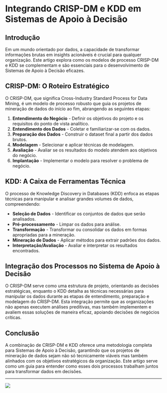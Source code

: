 # Integrando CRISP-DM e KDD em Sistemas de Apoio à Decisão

## Introdução

Em um mundo orientado por dados, a capacidade de transformar informações brutas em insights acionáveis é crucial para qualquer organização. Este artigo explora como os modelos de processo CRISP-DM e KDD se complementam e são essenciais para o desenvolvimento de Sistemas de Apoio à Decisão eficazes.

## CRISP-DM: O Roteiro Estratégico

O CRISP-DM, que significa Cross-Industry Standard Process for Data Mining, é um modelo de processo robusto que guia os projetos de mineração de dados do início ao fim, abrangendo as seguintes etapas:

1. **Entendimento do Negócio** - Definir os objetivos do projeto e os requisitos do ponto de vista analítico.
2. **Entendimento dos Dados** - Coletar e familiarizar-se com os dados.
3. **Preparação dos Dados** - Construir o dataset final a partir dos dados brutos.
4. **Modelagem** - Selecionar e aplicar técnicas de modelagem.
5. **Avaliação** - Avaliar se os resultados do modelo atendem aos objetivos do negócio.
6. **Implantação** - Implementar o modelo para resolver o problema de negócio.

## KDD: A Caixa de Ferramentas Técnica

O processo de Knowledge Discovery in Databases (KDD) enfoca as etapas técnicas para manipular e analisar grandes volumes de dados, compreendendo:

- **Seleção de Dados** - Identificar os conjuntos de dados que serão analisados.
- **Pré-processamento** - Limpar os dados para análise.
- **Transformação** - Transformar ou consolidar os dados em formas apropriadas para a mineração.
- **Mineração de Dados** - Aplicar métodos para extrair padrões dos dados.
- **Interpretação/Avaliação** - Avaliar e interpretar os resultados encontrados.

## Integração dos Processos no Sistema de Apoio à Decisão

O CRISP-DM serve como uma estrutura de projeto, orientando as decisões estratégicas, enquanto o KDD detalha as técnicas necessárias para manipular os dados durante as etapas de entendimento, preparação e modelagem do CRISP-DM. Esta integração permite que as organizações não apenas executem análises preditivas, mas também implementem e avaliem essas soluções de maneira eficaz, apoiando decisões de negócios críticas.

## Conclusão

A combinação de CRISP-DM e KDD oferece uma metodologia completa para Sistemas de Apoio à Decisão, garantindo que os projetos de mineração de dados sejam não só tecnicamente viáveis mas também alinhados com os objetivos estratégicos da organização. Este artigo serve como um guia para entender como esses dois processos trabalham juntos para transformar dados em decisões.

--------------------------
![](blob:https://wordpress.com/e91ef6aa-9ddf-443e-b3fb-623558c76c0f)